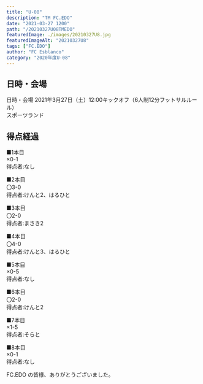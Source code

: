 ```yaml
---
title: "U-08"
description: "TM FC.EDO"
date: "2021-03-27 1200"
path: "/20210327U08TMEDO"
featuredImage: ./images/20210327U8.jpg
featuredImageAlt: "20210327U8"
tags: ["FC.EDO"]
author: "FC Esblanco"
category: "2020年度U-08"
---
```


## 日時・会場

日時・会場
2021年3月27日（土）12:00キックオフ（6人制12分フットサルルール）<br>
スポーツランド

## 得点経過

■1本目<br>
×0-1<br>
得点者:なし

■2本目<br>
〇3-0<br>
得点者:けんと2、はるひと

■3本目<br>
〇2-0<br>
得点者:まさき2

■4本目<br>
〇4-0<br>
得点者:けんと3、はるひと

■5本目<br>
×0-5<br>
得点者:なし

■6本目<br>
〇2-0<br>
得点者:けんと2

■7本目<br>
×1-5<br>
得点者:そらと

■8本目<br>
×0-1<br>
得点者:なし


FC.EDO の皆様、ありがとうございました。
